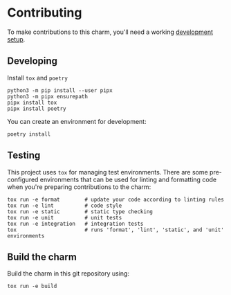 # Contributing

To make contributions to this charm, you'll need a working [development setup](https://juju.is/docs/sdk/dev-setup).

## Developing
Install `tox` and `poetry`
```shell
python3 -m pip install --user pipx
python3 -m pipx ensurepath
pipx install tox
pipx install poetry
```

You can create an environment for development:

```shell
poetry install
```

## Testing

This project uses `tox` for managing test environments. There are some pre-configured environments
that can be used for linting and formatting code when you're preparing contributions to the charm:

```shell
tox run -e format        # update your code according to linting rules
tox run -e lint          # code style
tox run -e static        # static type checking
tox run -e unit          # unit tests
tox run -e integration   # integration tests
tox                      # runs 'format', 'lint', 'static', and 'unit' environments
```

## Build the charm

Build the charm in this git repository using:

```shell
tox run -e build
```

<!-- You may want to include any contribution/style guidelines in this document>
